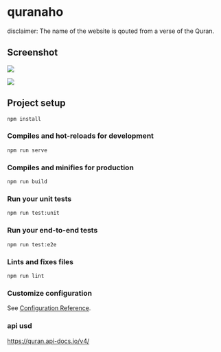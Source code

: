 # quranaho
disclaimer: The name of the website is qouted from a verse of the Quran.


## Screenshot

![](https://raw.githubusercontent.com/adibemohamed/quranaho/master/presses/desktop.jpg)

![](https://raw.githubusercontent.com/adibemohamed/quranaho/master/presses/mobile.jpg)   


## Project setup
```
npm install
```

### Compiles and hot-reloads for development
```
npm run serve
```

### Compiles and minifies for production
```
npm run build
```

### Run your unit tests
```
npm run test:unit
```

### Run your end-to-end tests
```
npm run test:e2e
```

### Lints and fixes files
```
npm run lint
```

### Customize configuration
See [Configuration Reference](https://cli.vuejs.org/config/).



### api usd

https://quran.api-docs.io/v4/

